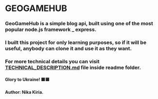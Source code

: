 # GEOGAMEHUB




### GeoGameHub is a simple blog api, built using one of the most popular node.js framework _ express.
### I built this project for only learning purposes, so if it will be useful, anybody can clone it and use it as they want.




### For more technical details you can visit [TECHNICAL_DESCRIPTION.md](../../main/readme/TECHNICAL_DESCRIPTION.md) file inside readme folder.




#### Glory to Ukraine! 🟦🟨
#### Author: Nika Kiria.

